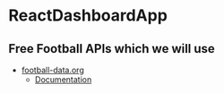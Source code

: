 # ReactDashboardApp

## Free Football APIs which we will use

- [football-data.org](https://www.football-data.org/)
  - [Documentation](https://www.football-data.org/documentation/quickstart)
